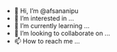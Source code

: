 - 👋 Hi, I’m @afsananipu
- 👀 I’m interested in ...
- 🌱 I’m currently learning ...
- 💞️ I’m looking to collaborate on ...
- 📫 How to reach me ...

<!---
afsananipu/afsananipu is a ✨ special ✨ repository because its `README.md` (this file) appears on your GitHub profile.
You can click the Preview link to take a look at your changes.
--->

